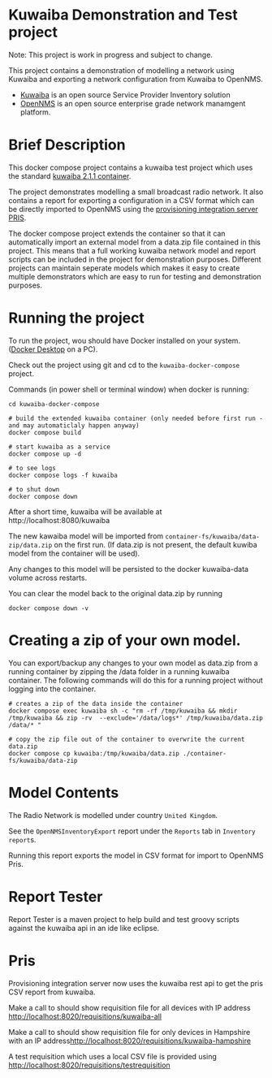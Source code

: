 # Kuwaiba Demonstration and Test project

Note: This project is work in progress and subject to change.

This project contains a demonstration of modelling a network using Kuwaiba and exporting a network configuration from Kuwaiba to OpenNMS. 
* [Kuwaiba](https://www.kuwaiba.org/) is an open source Service Provider Inventory solution
* [OpenNMS](https://github.com/OpenNMS/opennms) is an open source enterprise grade network manamgent platform.

# Brief Description
This docker compose project contains a kuwaiba test project which uses the standard [kuwaiba 2.1.1 container](https://hub.docker.com/r/neotropic/kuwaiba).

The project demonstrates modelling a small broadcast radio network.
It also contains a report for exporting a configuration in a CSV format which can be directly imported to OpenNMS
using the [provisioning integration server PRIS](https://docs.opennms.com/pris/2.1.0/index.html).

The docker compose project extends the container so that it can automatically import an external model from a data.zip file contained in this project.
This means that a full working kuwaiba network model and report scripts can be included in the project for demonstration purposes.
Different projects can maintain seperate models which makes it easy to create multiple demonstrators which are easy to run for testing and demonstration purposes.

# Running the project
To run the project, wou should have Docker installed on your system.
([Docker Desktop](https://docs.docker.com/desktop/) on a PC).

Check out the project using git and cd to the `kuwaiba-docker-compose` project.

Commands (in power shell or terminal window) when docker is running:

```
cd kuwaiba-docker-compose

# build the extended kuwaiba container (only needed before first run - and may automaticlaly happen anyway)
docker compose build

# start kuwaiba as a service
docker compose up -d

# to see logs
docker compose logs -f kuwaiba

# to shut down
docker compose down
```
After a short time, kuwaiba will be available at http://localhost:8080/kuwaiba

The new kawaiba model will be imported from `container-fs/kuwaiba/data-zip/data.zip` on the first run.
(If data.zip is not present, the default kuwiba model from the container will be used).

Any changes to this model will be persisted to the docker kuwaiba-data volume across restarts.


You can clear the model back to the original data.zip by running

```
docker compose down -v
```

# Creating a zip of your own model.

You can export/backup any changes to your own model as data.zip from a running container by zipping the /data folder in a running kuwaiba container.
The following commands will do this for a running project without logging into the container.

```
# creates a zip of the data inside the container
docker compose exec kuwaiba sh -c "rm -rf /tmp/kuwaiba && mkdir /tmp/kuwaiba && zip -rv  --exclude='/data/logs*' /tmp/kuwaiba/data.zip /data/* "

# copy the zip file out of the container to overwrite the current data.zip
docker compose cp kuwaiba:/tmp/kuwaiba/data.zip ./container-fs/kuwaiba/data-zip
```

# Model Contents
The Radio Network is modelled under country `United Kingdom`.

See the `OpenNMSInventoryExport` report under the `Reports` tab in `Inventory report`s. 

Running this report exports the model in CSV format for import to OpenNMS Pris.

# Report Tester
Report Tester is a maven project to help build and test groovy scripts against the kuwaiba api in an ide like eclipse.

# Pris

Provisioning integration server now uses the kuwaiba rest api to get the pris CSV report from kuwaiba.

Make a call to should show requisition file for all devices with IP address [http://localhost:8020/requisitions/kuwaiba-all](http://localhost:8020/requisitions/kuwaiba-all)


Make a call to should show requisition file for only devices in Hampshire with an IP address[http://localhost:8020/requisitions/kuwaiba-hampshire](http://localhost:8020/requisitions/kuwaiba-hampshire)

A test requisition which uses a local CSV file is provided using [http://localhost:8020/requisitions/testrequisition](http://localhost:8020/requisitions/testrequisition)


